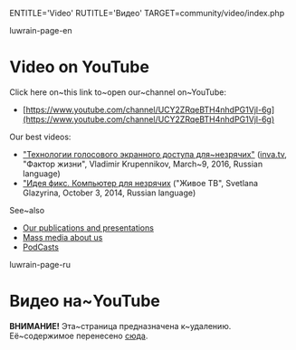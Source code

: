 
ENTITLE='Video'
RUTITLE='Видео'
TARGET=community/video/index.php

luwrain-page-en

# Video on YouTube

Click here on~this link to~open our~channel on~YouTube:

* [https://www.youtube.com/channel/UCY2ZRqeBTH4nhdPG1Vjl-6g](https://www.youtube.com/channel/UCY2ZRqeBTH4nhdPG1Vjl-6g)

Our best videos:

* ["Технологии голосового экранного доступа для~незрячих"](https://www.youtube.com/watch?v=1Zv8xI6X3uw)
([inva.tv](http://inva.tv), "Фактор жизни", Vladimir Krupennikov, March~9, 2016, Russian language)
* ["Идея фикс. Компьютер для незрячих](http://www.youtube.com/watch?v=m-HOWJCRn7g3)
("Живое ТВ", Svetlana Glazyrina, October 3, 2014, Russian language)

See~also

* [Our publications and presentations](local:/community/publications/)
* [Mass media about us](local:/community/massmedia/)
* [PodCasts](local:/community/podcasts/)

luwrain-page-ru

# Видео на~YouTube

__ВНИМАНИЕ!__
Эта~страница предназначена к~удалению. 
Её~содержимое перенесено [сюда](local:/community/massmedia/).
